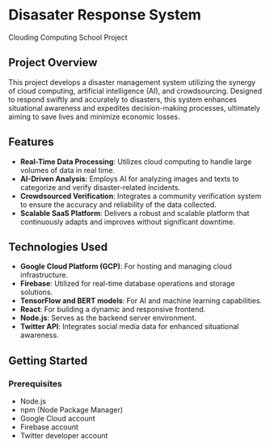 # Disasater Response System
 Clouding Computing School Project

## Project Overview

This project develops a disaster management system utilizing the synergy of cloud computing, artificial intelligence (AI), and crowdsourcing. Designed to respond swiftly and accurately to disasters, this system enhances situational awareness and expedites decision-making processes, ultimately aiming to save lives and minimize economic losses.

## Features

- **Real-Time Data Processing**: Utilizes cloud computing to handle large volumes of data in real time.
- **AI-Driven Analysis**: Employs AI for analyzing images and texts to categorize and verify disaster-related incidents.
- **Crowdsourced Verification**: Integrates a community verification system to ensure the accuracy and reliability of the data collected.
- **Scalable SaaS Platform**: Delivers a robust and scalable platform that continuously adapts and improves without significant downtime.

## Technologies Used

- **Google Cloud Platform (GCP)**: For hosting and managing cloud infrastructure.
- **Firebase**: Utilized for real-time database operations and storage solutions.
- **TensorFlow and BERT models**: For AI and machine learning capabilities.
- **React**: For building a dynamic and responsive frontend.
- **Node.js**: Serves as the backend server environment.
- **Twitter API**: Integrates social media data for enhanced situational awareness.

## Getting Started

### Prerequisites

- Node.js
- npm (Node Package Manager)
- Google Cloud account
- Firebase account
- Twitter developer account

